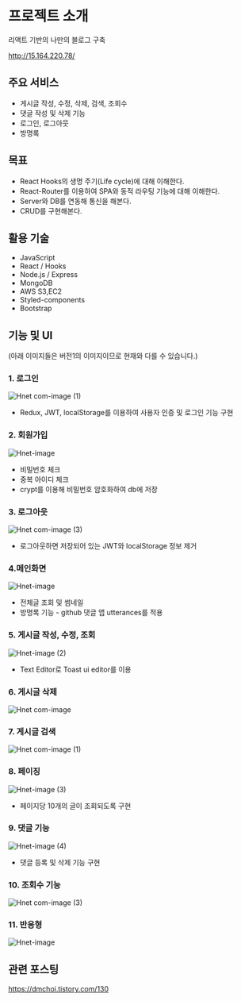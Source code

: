 # 프로젝트 소개
리액트 기반의 나만의 블로그 구축

http://15.164.220.78/

## 주요 서비스
* 게시글 작성, 수정, 삭제, 검색, 조회수
* 댓글 작성 및 삭제 기능
* 로그인, 로그아웃
* 방명록


## 목표
* React Hooks의 생명 주기(Life cycle)에 대해 이해한다.
* React-Router를 이용하여 SPA와 동적 라우팅 기능에 대해 이해한다. 
* Server와 DB를 연동해 통신을 해본다.
* CRUD를 구현해본다.


## 활용 기술
* JavaScript
* React / Hooks
* Node.js / Express
* MongoDB
* AWS S3,EC2
* Styled-components
* Bootstrap


## 기능 및 UI
(아래 이미지들은 버전1의 이미지이므로 현재와 다를 수 있습니다.)
### 1. 로그인 

![Hnet com-image (1)](https://user-images.githubusercontent.com/76215166/134780138-9fb1c129-116d-4fd4-91a5-94b294e9e313.gif)

* Redux, JWT, localStorage를 이용하여 사용자 인증 및 로그인 기능 구현

### 2. 회원가입

![Hnet-image](https://user-images.githubusercontent.com/76215166/134780381-ee633cff-b08d-4ed3-9c48-20b5f30e53be.gif)

* 비밀번호 체크
* 중복 아이디 체크
* crypt를 이용해 비밀번호 암호화하여 db에 저장 

### 3. 로그아웃

![Hnet com-image (3)](https://user-images.githubusercontent.com/76215166/134780523-a348809c-748f-448e-9074-dd03391b77d4.gif)

* 로그아웃하면 저장되어 있는 JWT와 localStorage 정보 제거


### 4.메인화면


![Hnet-image](https://user-images.githubusercontent.com/76215166/134780599-a32e0c9e-b1bc-4a3e-bb35-ac038eee337f.gif)

* 전체글 조회 및 썸네일
* 방명록 기능 - github 댓글 앱 utterances를 적용

### 5. 게시글 작성, 수정, 조회

![Hnet-image (2)](https://user-images.githubusercontent.com/76215166/134780990-d5e3da43-663a-436e-b8e4-29a29f9ba560.gif)

* Text Editor로 Toast ui editor를 이용

### 6. 게시글 삭제

![Hnet com-image](https://user-images.githubusercontent.com/76215166/134781127-276acece-d8fd-4ae3-849a-d764d6ad79c7.gif)

### 7. 게시글 검색

![Hnet com-image (1)](https://user-images.githubusercontent.com/76215166/134781197-85423890-19dd-4bf7-9030-65321171f62e.gif)

### 8. 페이징

![Hnet-image (3)](https://user-images.githubusercontent.com/76215166/134781352-7dfd189c-aecc-46f1-94b2-8b3bd385a31b.gif)

* 페이지당 10개의 글이 조회되도록 구현


### 9. 댓글 기능

![Hnet-image (4)](https://user-images.githubusercontent.com/76215166/134781555-e90b7de9-5de7-46cc-ba83-2d587d2c808a.gif)

* 댓글 등록 및 삭제 기능 구현

### 10. 조회수 기능

![Hnet com-image (3)](https://user-images.githubusercontent.com/76215166/134781639-c5574668-270f-4b77-8ca0-20561f2e56fb.gif)


### 11. 반응형 

![Hnet-image](https://user-images.githubusercontent.com/76215166/134816302-a0ca3c1e-df44-4fc2-8798-c9858bac0ba8.gif)


## 관련 포스팅

https://dmchoi.tistory.com/130
